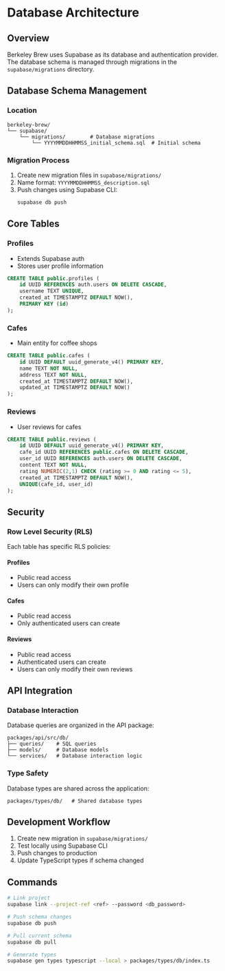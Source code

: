 # Database Architecture

## Overview
Berkeley Brew uses Supabase as its database and authentication provider. The database schema is managed through migrations in the `supabase/migrations` directory.

## Database Schema Management

### Location
```
berkeley-brew/
└── supabase/
    └── migrations/        # Database migrations
        └── YYYYMMDDHHMMSS_initial_schema.sql  # Initial schema
```

### Migration Process
1. Create new migration files in `supabase/migrations/`
2. Name format: `YYYYMMDDHHMMSS_description.sql`
3. Push changes using Supabase CLI:
   ```bash
   supabase db push
   ```

## Core Tables

### Profiles
- Extends Supabase auth
- Stores user profile information
```sql
CREATE TABLE public.profiles (
    id UUID REFERENCES auth.users ON DELETE CASCADE,
    username TEXT UNIQUE,
    created_at TIMESTAMPTZ DEFAULT NOW(),
    PRIMARY KEY (id)
);
```

### Cafes
- Main entity for coffee shops
```sql
CREATE TABLE public.cafes (
    id UUID DEFAULT uuid_generate_v4() PRIMARY KEY,
    name TEXT NOT NULL,
    address TEXT NOT NULL,
    created_at TIMESTAMPTZ DEFAULT NOW(),
    updated_at TIMESTAMPTZ DEFAULT NOW()
);
```

### Reviews
- User reviews for cafes
```sql
CREATE TABLE public.reviews (
    id UUID DEFAULT uuid_generate_v4() PRIMARY KEY,
    cafe_id UUID REFERENCES public.cafes ON DELETE CASCADE,
    user_id UUID REFERENCES auth.users ON DELETE CASCADE,
    content TEXT NOT NULL,
    rating NUMERIC(2,1) CHECK (rating >= 0 AND rating <= 5),
    created_at TIMESTAMPTZ DEFAULT NOW(),
    UNIQUE(cafe_id, user_id)
);
```

## Security

### Row Level Security (RLS)
Each table has specific RLS policies:

#### Profiles
- Public read access
- Users can only modify their own profile

#### Cafes
- Public read access
- Only authenticated users can create

#### Reviews
- Public read access
- Authenticated users can create
- Users can only modify their own reviews

## API Integration

### Database Interaction
Database queries are organized in the API package:
```
packages/api/src/db/
├── queries/    # SQL queries
├── models/     # Database models
└── services/   # Database interaction logic
```

### Type Safety
Database types are shared across the application:
```
packages/types/db/   # Shared database types
```

## Development Workflow

1. Create new migration in `supabase/migrations/`
2. Test locally using Supabase CLI
3. Push changes to production
4. Update TypeScript types if schema changed

## Commands

```bash
# Link project
supabase link --project-ref <ref> --password <db_password>

# Push schema changes
supabase db push

# Pull current schema
supabase db pull

# Generate types
supabase gen types typescript --local > packages/types/db/index.ts
